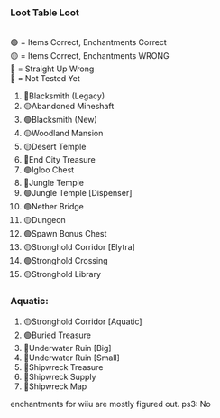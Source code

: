 ### Loot Table Loot 

<br>🟢 = Items Correct, Enchantments Correct
<br>🟡 = Items Correct, Enchantments WRONG
<br>🔵 = Straight Up Wrong
<br>🔴 = Not Tested Yet

1. 🔴Blacksmith (Legacy)
2. 🟡Abandoned Mineshaft
3. 🟢Blacksmith (New)
4. 🟡Woodland Mansion
5. 🟡Desert Temple
6. 🔵End City Treasure
7. 🟢Igloo Chest
8. 🔵Jungle Temple
9. 🟢Jungle Temple [Dispenser]
10. 🟢Nether Bridge
11. 🟡Dungeon
12. 🟢Spawn Bonus Chest
13. 🟡Stronghold Corridor [Elytra]
14. 🟢Stronghold Crossing
15. 🟡Stronghold Library

### Aquatic:
1. 🟡Stronghold Corridor [Aquatic]
2. 🟢Buried Treasure
3. 🔵Underwater Ruin [Big]
4. 🔵Underwater Ruin [Small]
5. 🔵Shipwreck Treasure
6. 🔵Shipwreck Supply
7. 🔵Shipwreck Map


enchantments for wiiu are mostly figured out.
ps3: No